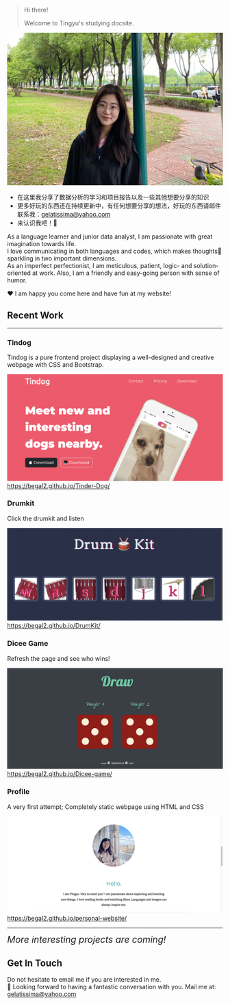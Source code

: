 
> Hi there!
>
> Welcome to Tingyu's studying docsite.
>
![profile](images/prefix/profile.png)

- 在这里我分享了数据分析的学习和项目报告以及一些其他想要分享的知识
- 更多好玩的东西还在持续更新中，有任何想要分享的想法，好玩的东西请邮件联系我：gelatissima@yahoo.com
- 来认识我吧！🥳


As a language learner and junior data analyst, I am passionate with great imagination towards life.  
I love communicating in both languages and codes, which makes thoughts💬 sparkling in two important dimensions.  
As an imperfect perfectionist, I am meticulous, patient, logic- and solution- oriented at work. Also, I am a friendly and easy-going person with sense of humor.  

♥️ I am happy you come here and have fun at my website!



Recent Work
-----------

-----------
### Tindog
Tindog is a pure frontend project displaying a well-designed and creative webpage with CSS and Bootstrap.

![](images/thumbs/tindog.png)https://begal2.github.io/Tinder-Dog/

### Drumkit
Click the drumkit and listen

![](images/thumbs/drumkit.jpg)https://begal2.github.io/DrumKit/


### Dicee Game
Refresh the page and see who wins!

![](images/thumbs/dicee_game.jpg)https://begal2.github.io/Dicee-game/


### Profile
A very first attempt; Completely static webpage using HTML and CSS

![](images/thumbs/profile.jpg)https://begal2.github.io/personal-website/

------------

<span style="font-size: 1.5em;"><em>More interesting projects are coming!</em></span>


Get In Touch
------------

Do not hesitate to email me if you are interested in me.  
🤩 Looking forward to having a fantastic conversation with you.
Mail me at: gelatissima@yahoo.com
